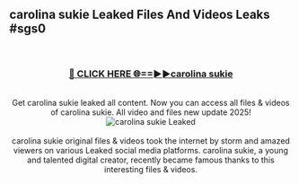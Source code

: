 ## carolina sukie Leaked Files And Videos Leaks #sgs0
<br>
<div align="center">
<h3><a href="https://watchclip.my.id/carolina sukie" rel="nofollow">🔴 CLICK HERE 🌐==►►carolina sukie</a></h3>
<br>
Get carolina sukie leaked all content. Now you can access all files & videos of carolina sukie. All video and files new update 2025!
<br>
<a href="https://watchclip.my.id/carolina sukie" rel="nofollow" data-target="animated-image.originalLink"><img src="https://i.ibb.co.com/WyWwxjT/player-gif2.gif" alt="carolina sukie Leaked" style="max-width: 100%; display: inline-block;" data-target="animated-image.originalImage"></a>
<br><br>
carolina sukie original files & videos took the internet by storm and amazed viewers on various Leaked social media platforms. carolina sukie, a young and talented digital creator, recently became famous thanks to this interesting files & videos.
</div>
<br>